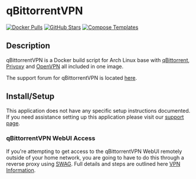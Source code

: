 # qBittorrentVPN

[![Docker Pulls](https://img.shields.io/docker/pulls/binhex/arch-qbittorrentvpn?style=flat-square&color=607D8B&label=docker%20pulls&logo=docker)](https://hub.docker.com/r/binhex/arch-qbittorrentvpn)
[![GitHub Stars](https://img.shields.io/github/stars/binhex/arch-qbittorrentvpn?style=flat-square&color=607D8B&label=github%20stars&logo=github)](https://github.com/binhex/arch-qbittorrentvpn)
[![Compose Templates](https://img.shields.io/static/v1?style=flat-square&color=607D8B&label=compose&message=templates)](https://github.com/GhostWriters/DockSTARTer/tree/main/compose/.apps/qbittorrentvpn)

## Description

qBittorrentVPN is a Docker build script for Arch Linux base with
[qBittorrent](https://www.qbittorrent.org/), [Privoxy](http://www.privoxy.org/)
and [OpenVPN](https://openvpn.net/) all included in one image.

The support forum for qBittorrentVPN is located
[here](https://forums.unraid.net/topic/75539-support-binhex-qbittorrentvpn/).

## Install/Setup

This application does not have any specific setup instructions documented. If
you need assistance setting up this application please visit our
[support page](https://dockstarter.com/basics/support/).

### qBittorrentVPN WebUI Access

If you're attempting to get access to the qBittorrentVPN WebUI remotely outside
of your home network, you are going to have to do this through a reverse proxy
using [SWAG](https://dockstarter.com/apps/swag/). Full details and steps are
outlined here [VPN Information](https://dockstarter.com/advanced/vpn-info/).
